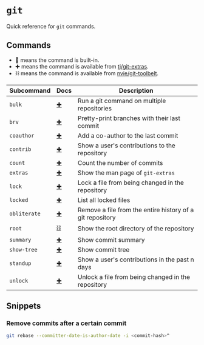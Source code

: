 # `git`

Quick reference for `git` commands.

## Commands

- 📄 means the command is built-in.
- ✚ means the command is available from [tj/git-extras](https://github.com/tj/git-extras).
- ⛓️ means the command is available from [nvie/git-toolbelt](https://github.com/nvie/git-toolbelt).

| Subcommand   | Docs                                                                              | Description                                               |
| ------------ | --------------------------------------------------------------------------------- | --------------------------------------------------------- |
| `bulk`       | [✚](https://github.com/tj/git-extras/blob/main/Commands.md#git-bulk)              | Run a git command on multiple repositories                |
| `brv`        | [✚](https://github.com/tj/git-extras/blob/main/Commands.md#git-brv)               | Pretty-print branches with their last commit              |
| `coauthor`   | [✚](https://github.com/tj/git-extras/blob/main/Commands.md#git-coauthor)          | Add a co-author to the last commit                        |
| `contrib`    | [✚](https://github.com/tj/git-extras/blob/main/Commands.md#git-contrib)           | Show a user's contributions to the repository             |
| `count`      | [✚](https://github.com/tj/git-extras/blob/main/Commands.md#git-count)             | Count the number of commits                               |
| `extras`     | [✚](https://github.com/tj/git-extras/blob/main/Commands.md#git-extras)            | Show the man page of `git-extras`                         |
| `lock`       | [✚](https://github.com/tj/git-extras/blob/main/Commands.md#git-lock)              | Lock a file from being changed in the repository          |
| `locked`     | [✚](https://github.com/tj/git-extras/blob/main/Commands.md#git-lock)              | List all locked files                                     |
| `obliterate` | [✚](https://github.com/tj/git-extras/blob/main/Commands.md#git-obliterate)        | Remove a file from the entire history of a git repository |
| `root`       | [⛓️](https://github.com/nvie/git-toolbelt/blob/main/README.md#git-root--git-repo) | Show the root directory of the repository                 |
| `summary`    | [✚](https://github.com/tj/git-extras/blob/main/Commands.md#git-summary)           | Show commit summary                                       |
| `show-tree`  | [✚](https://github.com/tj/git-extras/blob/main/Commands.md#git-show-tree)         | Show commit tree                                          |
| `standup`    | [✚](https://github.com/tj/git-extras/blob/main/Commands.md#git-standup)           | Show a user's contributions in the past n days            |
| `unlock`     | [✚](https://github.com/tj/git-extras/blob/main/Commands.md#git-unlock)            | Unlock a file from being changed in the repository        |

## Snippets

### Remove commits after a certain commit

```bash
git rebase --committer-date-is-author-date -i <commit-hash>^
```
